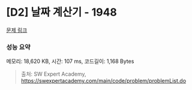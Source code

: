 # [D2] 날짜 계산기 - 1948 

[문제 링크](https://swexpertacademy.com/main/code/problem/problemDetail.do?contestProbId=AV5PnnU6AOsDFAUq) 

### 성능 요약

메모리: 18,620 KB, 시간: 107 ms, 코드길이: 1,168 Bytes



> 출처: SW Expert Academy, https://swexpertacademy.com/main/code/problem/problemList.do